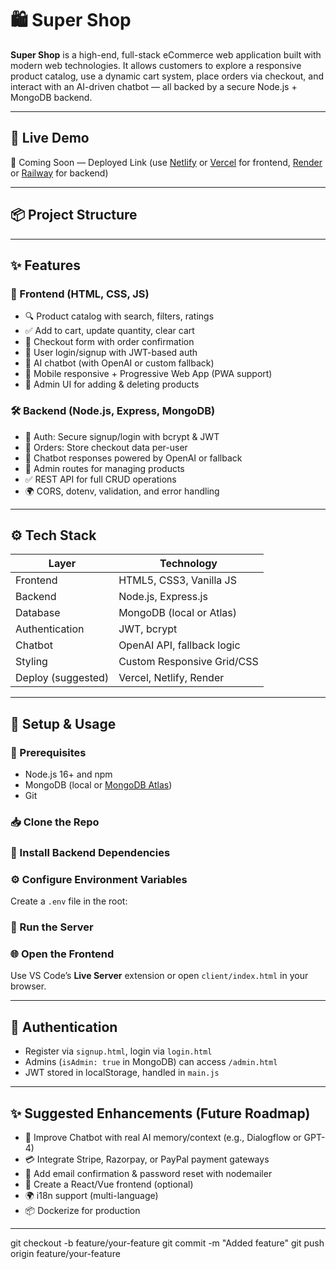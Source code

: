 # 🛍️ Super Shop

**Super Shop** is a high-end, full-stack eCommerce web application built with modern web technologies. It allows customers to explore a responsive product catalog, use a dynamic cart system, place orders via checkout, and interact with an AI-driven chatbot — all backed by a secure Node.js + MongoDB backend.

---

## 🔗 Live Demo

🚧 Coming Soon — Deployed Link (use [Netlify](https://www.netlify.com/) or [Vercel](https://vercel.com/) for frontend, [Render](https://render.com/) or [Railway](https://railway.app/) for backend)

---

## 📦 Project Structure


---

## ✨ Features

### 🚀 Frontend (HTML, CSS, JS)
- 🔍 Product catalog with search, filters, ratings
- ✅ Add to cart, update quantity, clear cart
- 🧾 Checkout form with order confirmation
- 🔐 User login/signup with JWT-based auth
- 🧠 AI chatbot (with OpenAI or custom fallback)
- 📱 Mobile responsive + Progressive Web App (PWA support)
- 🎨 Admin UI for adding & deleting products

### 🛠️ Backend (Node.js, Express, MongoDB)
- 🔐 Auth: Secure signup/login with bcrypt & JWT
- 🧾 Orders: Store checkout data per-user
- 🧠 Chatbot responses powered by OpenAI or fallback
- 🔧 Admin routes for managing products
- ✅ REST API for full CRUD operations
- 🌍 CORS, dotenv, validation, and error handling

---

## ⚙️ Tech Stack

| Layer       | Technology                     |
|-------------|--------------------------------|
| Frontend     | HTML5, CSS3, Vanilla JS       |
| Backend      | Node.js, Express.js           |
| Database     | MongoDB (local or Atlas)      |
| Authentication | JWT, bcrypt                  |
| Chatbot      | OpenAI API, fallback logic     |
| Styling      | Custom Responsive Grid/CSS     |
| Deploy (suggested) | Vercel, Netlify, Render |

---

## 🧪 Setup & Usage

### 🔧 Prerequisites
- Node.js 16+ and npm
- MongoDB (local or [MongoDB Atlas](https://www.mongodb.com/cloud/atlas))
- Git

### 📥 Clone the Repo


### 💾 Install Backend Dependencies


### ⚙️ Configure Environment Variables

Create a `.env` file in the root:


### 🚀 Run the Server


### 🌐 Open the Frontend

Use VS Code’s **Live Server** extension or open `client/index.html` in your browser.

---

## 🔐 Authentication

- Register via `signup.html`, login via `login.html`
- Admins (`isAdmin: true` in MongoDB) can access `/admin.html`
- JWT stored in localStorage, handled in `main.js`

---

## ✨ Suggested Enhancements (Future Roadmap)

- 🧠 Improve Chatbot with real AI memory/context (e.g., Dialogflow or GPT-4)
- 💳 Integrate Stripe, Razorpay, or PayPal payment gateways
- 📧 Add email confirmation & password reset with nodemailer
- 📱 Create a React/Vue frontend (optional)
- 🌍 i18n support (multi-language)
- 📦 Dockerize for production

---

git checkout -b feature/your-feature
git commit -m "Added feature"
git push origin feature/your-feature


